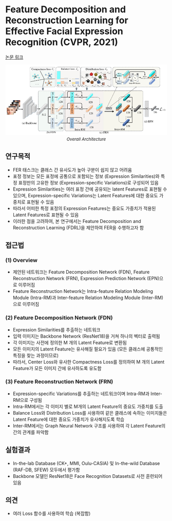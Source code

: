 # Feature Decomposition and Reconstruction Learning for Effective Facial Expression Recognition (CVPR, 2021)

[논문 링크](https://openaccess.thecvf.com/content/CVPR2021/html/Ruan_Feature_Decomposition_and_Reconstruction_Learning_for_Effective_Facial_Expression_Recognition_CVPR_2021_paper.html)

<p align="center">
    <img width="600" alt='fig1' src="./img/12_05_01.png?raw=true"></br>
    <em><font size=2>Overall Architecture</font></em>
</p>

## 연구목적
- FER 태스크는 클래스 간 유사도가 높아 구분이 쉽지 않고 어려움 
- 표정 정보는 모든 표정에 공통으로 포함되는 정보 (Expression Similarities)와 특정 표정만의 고유한 정보 (Expression-specific Variations)로 구성되어 있음 
- Expression Similarities는 여러 표정 간에 공유되는 latent Features로 표현될 수 있으며, Expression-specific Variations는 Latent Features에 대한 중요도 가중치로 표현될 수 있음 
- 따라서 어떠한 특정 표정의 Expression Features는 중요도 가중치가 적용된 Latent Features로 표현될 수 있음 
- 이러한 점을 고려하여, 본 연구에서는 Feature Decomposition and Reconstruction Learning (FDRL)을 제안하여 FER을 수행하고자 함 

## 접근법
### (1) Overview 
- 제안된 네트워크는 Feature Decomposition Network (FDN), Feature Reconstruction Network (FRN), Expression Prediction Network (EPN)으로 이루어짐 
- Feature Reconstruction Network는 Intra-feature Relation Modeling Module (Intra-RM)과 Inter-feature Relation Modeling Module (Inter-RM)으로 이루어짐 
### (2) Feature Decomposition Network (FDN) 
- Expression Similarities를 추출하는 네트워크 
- 입력 이미지는 Backbone Network (ResNet18)을 거쳐 하나의 벡터로 출력됨 
- 각 이미지는 사전에 정의한 M 개의 Latent Feature로 변환됨 
- 모든 이미지의 Latent Feature는 유사해질 필요가 있음 (모든 클래스에 공통적인 특징을 찾는 과정이므로) 
- 따라서, Center Loss와 유사한 Compactness Loss를 정의하여 M 개의 Latent Feature가 모든 이미지 간에 유사하도록 유도함 
### (3) Feature Reconstruction Network (FRN) 
- Expression-specific Variations를 추출하는 네트워크이며 Intra-RM과 Inter-RM으로 구성됨 
- Intra-RM에서는 각 이미지 별로 M개의 Latent Feature의 중요도 가중치를 도출 
- Balance Loss와 Distribution Loss를 사용하여 같은 클래스에 속하는 이미지들은 Latent Feature에 대한 중요도 가중치가 유사해지도록 학습 
- Inter-RM에서는 Graph Neural Network 구조를 사용하여 각 Latent Feature의 간의 관계를 파악함 

## 실험결과
- In-the-lab Database (CK+, MMI, Oulu-CASIA) 및 In-the-wild Database (RAF-DB, SFEW) 모두에서 평가함 
- Backbone 모델인 ResNet18은 Face Recognition Datasets로 사전 훈련되어 있음 

## 의견
- 여러 Loss 함수를 사용하여 학습 (복잡함) 